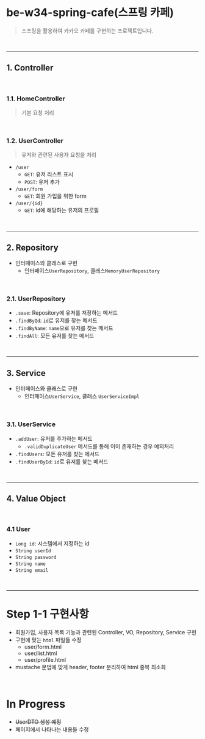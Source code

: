 # be-w34-spring-cafe(스프링 카페)

> 스프링을 활용하여 카카오 카페를 구현하는 프로젝트입니다.

<br>

----

## 1. Controller

<br>

### 1.1. HomeController

> 기본 요청 처리

<br>

### 1.2. UserController

> 유저와 관련된 사용자 요청을 처리

- `/user`
  - `GET`: 유저 리스트 표시
  - `POST`: 유저 추가
- `/user/form`
  - `GET`: 회원 가입을 위한 form
- `/user/{id}`
  - `GET`: id에 해당하는 유저의 프로필

<br>

----

## 2. Repository
- 인터페이스와 클래스로 구현
  - 인터페이스`UserRepository`, 클래스`MemoryUserRepository`

<br>

### 2.1. UserRepository
- `.save`: Repository에 유저를 저장하는 메서드
- `.findById`: `id`로 유저를 찾는 메서드
- `.findByName`: `name`으로 유저를 찾는 메서드
- `.findAll`: 모든 유저를 찾는 메서드

<br>

------

## 3. Service
- 인터페이스와 클래스로 구현
  - 인터페이스`UserService`, 클래스 `UserServiceImpl`

<br>

### 3.1. UserService
- `.addUser`: 유저를 추가하는 메서드
  - `.validDuplicateUser` 메서드를 통해 이미 존재하는 경우 예외처리
- `.findUsers`: 모든 유저를 찾는 메서드
- `.findUserById`: `id`로 유저를 찾는 메서드

<br>

--------

## 4. Value Object

<br>

### 4.1 User
- `Long id`: 시스템에서 지정하는 id
- `String userId`
- `String password`
- `String name`
- `String email`

<br>

----------

# Step 1-1 구현사항
- 회원가입, 사용자 목록 기능과 관련된 Controller, VO, Repository, Service 구현
- 구현에 맞는 `html` 파일들 수정
  - user/form.html
  - user/list.html
  - user/profile.html
- mustache 문법에 맞게 header, footer 분리하여 html 중복 최소화

<br>

# In Progress
- ~~UserDTO 생성 예정~~
- 페이지에서 나타나는 내용들 수정